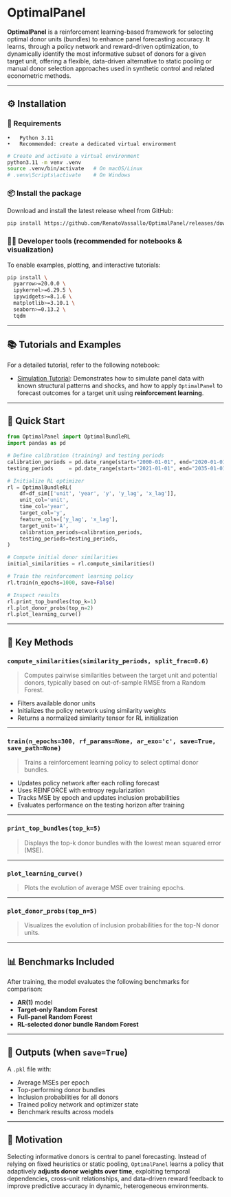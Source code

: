 # OptimalPanel

**OptimalPanel** is a reinforcement learning-based framework for selecting optimal donor units (bundles) to enhance panel forecasting accuracy.
It learns, through a policy network and reward-driven optimization, to dynamically identify the most informative subset of donors for a given target unit, offering a flexible, data-driven alternative to static pooling or manual donor selection approaches used in synthetic control and related econometric methods.

---
## ⚙️ Installation

### 🧩 Requirements
	•	Python 3.11
	•	Recommended: create a dedicated virtual environment

```bash
# Create and activate a virtual environment
python3.11 -m venv .venv
source .venv/bin/activate   # On macOS/Linux
# .venv\Scripts\activate    # On Windows
```

### 📦 Install the package

Download and install the latest release wheel from GitHub:
```bash
pip install https://github.com/RenatoVassallo/OptimalPanel/releases/download/v0.1.0/OptimalPanel-0.1.0-py3-none-any.whl
```

### 🧑‍💻 Developer tools (recommended for notebooks & visualization)

To enable examples, plotting, and interactive tutorials:
```bash
pip install \
  pyarrow>=20.0.0 \
  ipykernel>=6.29.5 \
  ipywidgets>=8.1.6 \
  matplotlib>=3.10.1 \
  seaborn>=0.13.2 \
  tqdm
```

---

## 📚 Tutorials and Examples

For a detailed tutorial, refer to the following notebook:

* [Simulation Tutorial](./notebooks/Tutorial_Simulation.ipynb): Demonstrates how to simulate panel data with known structural patterns and shocks, and how to apply `OptimalPanel` to forecast outcomes for a target unit using **reinforcement learning**.

---

## 🚀 Quick Start

```python
from OptimalPanel import OptimalBundleRL
import pandas as pd

# Define calibration (training) and testing periods
calibration_periods = pd.date_range(start="2000-01-01", end="2020-01-01", freq="YS")
testing_periods     = pd.date_range(start="2021-01-01", end="2035-01-01", freq="YS")

# Initialize RL optimizer
rl = OptimalBundleRL(
    df=df_sim[['unit', 'year', 'y', 'y_lag', 'x_lag']],
    unit_col='unit',
    time_col='year',
    target_col='y',
    feature_cols=['y_lag', 'x_lag'],
    target_unit='A',
    calibration_periods=calibration_periods,
    testing_periods=testing_periods,
)

# Compute initial donor similarities
initial_similarities = rl.compute_similarities()

# Train the reinforcement learning policy
rl.train(n_epochs=1000, save=False)

# Inspect results
rl.print_top_bundles(top_k=1)
rl.plot_donor_probs(top_n=2)
rl.plot_learning_curve()
```

---

## 🔑 Key Methods

### `compute_similarities(similarity_periods, split_frac=0.6)`
> Computes pairwise similarities between the target unit and potential donors, typically based on out-of-sample RMSE from a Random Forest.

- Filters available donor units
- Initializes the policy network using similarity weights
- Returns a normalized similarity tensor for RL initialization

---

### `train(n_epochs=300, rf_params=None, ar_exo='c', save=True, save_path=None)`
> Trains a reinforcement learning policy to select optimal donor bundles.

- Updates policy network after each rolling forecast
- Uses REINFORCE with entropy regularization
- Tracks MSE by epoch and updates inclusion probabilities
- Evaluates performance on the testing horizon after training

---

### `print_top_bundles(top_k=5)`
> Displays the top-k donor bundles with the lowest mean squared error (MSE).

---

### `plot_learning_curve()`
> Plots the evolution of average MSE over training epochs.

---

### `plot_donor_probs(top_n=5)`
> Visualizes the evolution of inclusion probabilities for the top-N donor units.

---

## 📊 Benchmarks Included

After training, the model evaluates the following benchmarks for comparison:

- **AR(1)** model  
- **Target-only Random Forest**  
- **Full-panel Random Forest**  
- **RL-selected donor bundle Random Forest**  

---

## 📁 Outputs (when `save=True`)
A `.pkl` file with:

- Average MSEs per epoch
- Top-performing donor bundles
- Inclusion probabilities for all donors
- Trained policy network and optimizer state
- Benchmark results across models

---

## 🧠 Motivation

Selecting informative donors is central to panel forecasting.
Instead of relying on fixed heuristics or static pooling, `OptimalPanel` learns a policy that adaptively **adjusts donor weights over time**, exploiting temporal dependencies, cross-unit relationships, and data-driven reward feedback to improve predictive accuracy in dynamic, heterogeneous environments.
